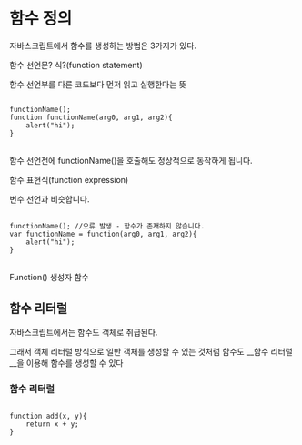 
# 함수 정의

자바스크립트에서 함수를 생성하는 방법은 3가지가 있다.

함수 선언문? 식?(function statement)

함수 선언부를 다른 코드보다 먼저 읽고 실행한다는 뜻

<pre>
<code>
functionName(); 
function functionName(arg0, arg1, arg2){
	alert("hi"); 
}
</code>
</pre>

함수 선언전에 functionName()을 호출해도 정상적으로 동작하게 됩니다.


함수 표현식(function expression)

변수 선언과 비슷합니다.
<pre>
<code>
functionName(); //오류 발생 - 함수가 존재하지 않습니다. 
var functionName = function(arg0, arg1, arg2){
	alert("hi"); 
}
</code>
</pre>

Function() 생성자 함수


## 함수 리터럴

자바스크립트에서는 함수도 객체로 취급된다. 

그래서 객체 리터럴 방식으로 일반 객체를 생성할 수 있는 것처럼 함수도 __함수 리터럴__을 이용해 함수를 생성할 수 있다


### 함수 리터럴
<pre>
<code>
function add(x, y){
	return x + y;
}
</code>
</pre>


